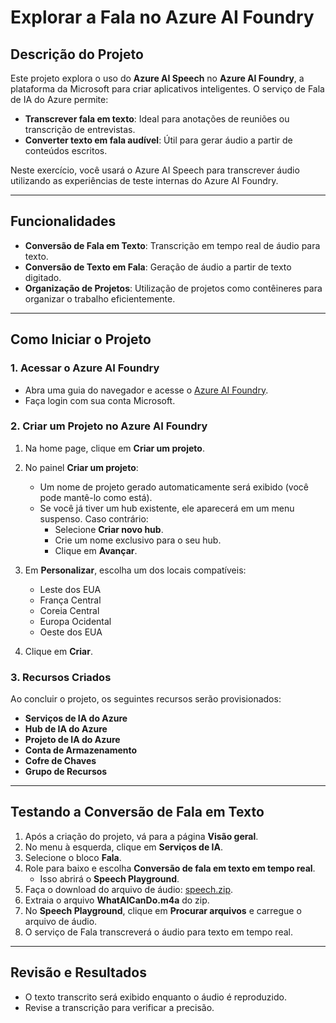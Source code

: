 # Explorar a Fala no Azure AI Foundry

## Descrição do Projeto
Este projeto explora o uso do **Azure AI Speech** no **Azure AI Foundry**, a plataforma da Microsoft para criar aplicativos inteligentes. O serviço de Fala de IA do Azure permite:
- **Transcrever fala em texto**: Ideal para anotações de reuniões ou transcrição de entrevistas.
- **Converter texto em fala audível**: Útil para gerar áudio a partir de conteúdos escritos.

Neste exercício, você usará o Azure AI Speech para transcrever áudio utilizando as experiências de teste internas do Azure AI Foundry.

---

## Funcionalidades
- **Conversão de Fala em Texto**: Transcrição em tempo real de áudio para texto.
- **Conversão de Texto em Fala**: Geração de áudio a partir de texto digitado.
- **Organização de Projetos**: Utilização de projetos como contêineres para organizar o trabalho eficientemente.

---

## Como Iniciar o Projeto

### 1. Acessar o Azure AI Foundry
- Abra uma guia do navegador e acesse o [Azure AI Foundry](https://portal.vision.cognitive.azure.com).
- Faça login com sua conta Microsoft.

### 2. Criar um Projeto no Azure AI Foundry
1. Na home page, clique em **Criar um projeto**. 
2. No painel **Criar um projeto**:
   - Um nome de projeto gerado automaticamente será exibido (você pode mantê-lo como está).
   - Se você já tiver um hub existente, ele aparecerá em um menu suspenso. Caso contrário:
     - Selecione **Criar novo hub**.
     - Crie um nome exclusivo para o seu hub.
     - Clique em **Avançar**.

3. Em **Personalizar**, escolha um dos locais compatíveis:  
   - Leste dos EUA  
   - França Central  
   - Coreia Central  
   - Europa Ocidental  
   - Oeste dos EUA  
4. Clique em **Criar**.

### 3. Recursos Criados
Ao concluir o projeto, os seguintes recursos serão provisionados:  
- **Serviços de IA do Azure**  
- **Hub de IA do Azure**  
- **Projeto de IA do Azure**  
- **Conta de Armazenamento**  
- **Cofre de Chaves**  
- **Grupo de Recursos**  

---

## Testando a Conversão de Fala em Texto
1. Após a criação do projeto, vá para a página **Visão geral**.
2. No menu à esquerda, clique em **Serviços de IA**.
3. Selecione o bloco **Fala**.
4. Role para baixo e escolha **Conversão de fala em texto em tempo real**.
   - Isso abrirá o **Speech Playground**.
5. Faça o download do arquivo de áudio: [speech.zip](https://aka.ms/mslearn-speech-files).  
6. Extraia o arquivo **WhatAICanDo.m4a** do zip.
7. No **Speech Playground**, clique em **Procurar arquivos** e carregue o arquivo de áudio.
8. O serviço de Fala transcreverá o áudio para texto em tempo real.

---

## Revisão e Resultados
- O texto transcrito será exibido enquanto o áudio é reproduzido.
- Revise a transcrição para verificar a precisão.
